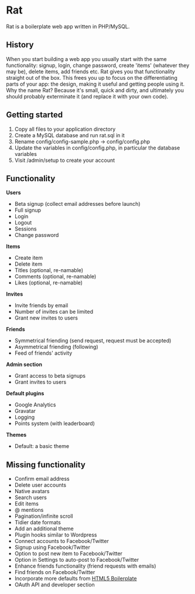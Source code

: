 Rat
===

Rat is a boilerplate web app written in PHP/MySQL.

History
-------

When you start building a web app you usually start with the same functionality: signup, login, change password, create 'items' (whatever they may be), delete items, add friends etc. Rat gives you that functionality straight out of the box. This frees you up to focus on the differentiating parts of your app: the design, making it useful and getting people using it. Why the name Rat? Because it's small, quick and dirty, and ultimately you should probably exterminate it (and replace it with your own code).

Getting started
---------------

1. Copy all files to your application directory
2. Create a MySQL database and run rat.sql in it
3. Rename config/config-sample.php → config/config.php
4. Update the variables in config/config.php, in particular the database variables
5. Visit /admin/setup to create your account

Functionality
-------------

**Users**

- Beta signup (collect email addresses before launch)
- Full signup
- Login
- Logout
- Sessions
- Change password

**Items**

- Create item
- Delete item
- Titles (optional, re-namable)
- Comments (optional, re-namable)
- Likes (optional, re-namable)

**Invites**

- Invite friends by email
- Number of invites can be limited
- Grant new invites to users

**Friends**

- Symmetrical friending (send request, request must be accepted)
- Asymmetrical friending (following)
- Feed of friends' activity

**Admin section**

- Grant access to beta signups
- Grant invites to users

**Default plugins**

- Google Analytics
- Gravatar
- Logging
- Points system (with leaderboard)

**Themes**

- Default: a basic theme

Missing functionality
---------------------

- Confirm email address
- Delete user accounts
- Native avatars
- Search users
- Edit items
- @ mentions
- Pagination/infinite scroll
- Tidier date formats
- Add an additional theme
- Plugin hooks similar to Wordpress
- Connect accounts to Facebook/Twitter
- Signup using Facebook/Twitter
- Option to post new item to Facebook/Twitter
- Option in Settings to auto-post to Facebook/Twitter
- Enhance friends functionality (friend requests with emails)
- Find friends on Facebook/Twitter
- Incorporate more defaults from [HTML5 Boilerplate](https://github.com/paulirish/html5-boilerplate)
- OAuth API and developer section
